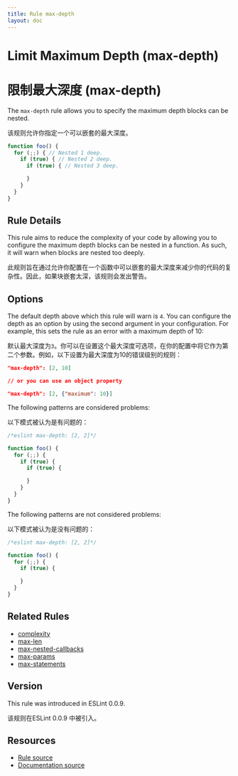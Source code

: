 ```yaml
---
title: Rule max-depth
layout: doc
---
```

<!-- Note: No pull requests accepted for this file. See README.md in the root directory for details. -->

# Limit Maximum Depth (max-depth)

# 限制最大深度 (max-depth)

The `max-depth` rule allows you to specify the maximum depth blocks can be nested.

该规则允许你指定一个可以嵌套的最大深度。

```js
function foo() {
  for (;;) { // Nested 1 deep.
    if (true) { // Nested 2 deep.
      if (true) { // Nested 3 deep.

      }
    }
  }
}
```

## Rule Details

This rule aims to reduce the complexity of your code by allowing you to configure the maximum depth blocks can be nested in a function. As such, it will warn when blocks are nested too deeply.

此规则旨在通过允许你配置在一个函数中可以嵌套的最大深度来减少你的代码的复杂性。因此，如果块嵌套太深，该规则会发出警告。

## Options

The default depth above which this rule will warn is `4`.  You can configure the depth as an option by using the second argument in your configuration. For example, this sets the rule as an error with a maximum depth of 10:

默认最大深度为`3`。你可以在设置这个最大深度可选项，在你的配置中将它作为第二个参数。例如，以下设置为最大深度为10的错误级别的规则：

```json
"max-depth": [2, 10]

// or you can use an object property

"max-depth": [2, {"maximum": 10}]
```

The following patterns are considered problems:

以下模式被认为是有问题的：

```js
/*eslint max-depth: [2, 2]*/

function foo() {
  for (;;) {
    if (true) {
      if (true) {

      }
    }
  }
}
```

The following patterns are not considered problems:

以下模式被认为是没有问题的：

```js
/*eslint max-depth: [2, 2]*/

function foo() {
  for (;;) {
    if (true) {

    }
  }
}
```


## Related Rules

* [complexity](complexity)
* [max-len](max-len)
* [max-nested-callbacks](max-nested-callbacks)
* [max-params](max-params)
* [max-statements](max-statements)

## Version

This rule was introduced in ESLint 0.0.9.

该规则在ESLint 0.0.9 中被引入。

## Resources

* [Rule source](https://github.com/eslint/eslint/tree/master/lib/rules/max-depth.js)
* [Documentation source](https://github.com/eslint/eslint/tree/master/docs/rules/max-depth.md)
